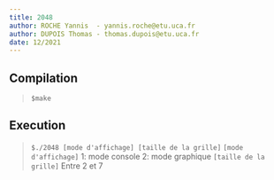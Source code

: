 ```yaml
---
title: 2048
author: ROCHE Yannis  - yannis.roche@etu.uca.fr
author: DUPOIS Thomas - thomas.dupois@etu.uca.fr
date: 12/2021
---
```


## Compilation
>`$make`

## Execution
>`$./2048 [mode d'affichage] [taille de la grille]`
>`[mode d'affichage]` 1: mode console   2: mode graphique
>`[taille de la grille]` Entre 2 et 7

